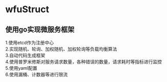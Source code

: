 # wfuStruct
使用go实现微服务框架
--------------
1.使用etcd作为注册中心  
2.实现随机、轮询、加权随机、加权轮询等负载均衡算法  
3.自动代码生成框架  
4.使用普罗米修斯对服务请求数量，各种错误的数量，请求耗时等指标进行监控  
5.使用yaml配置  
6.使用漏桶、计数器等进行限流
